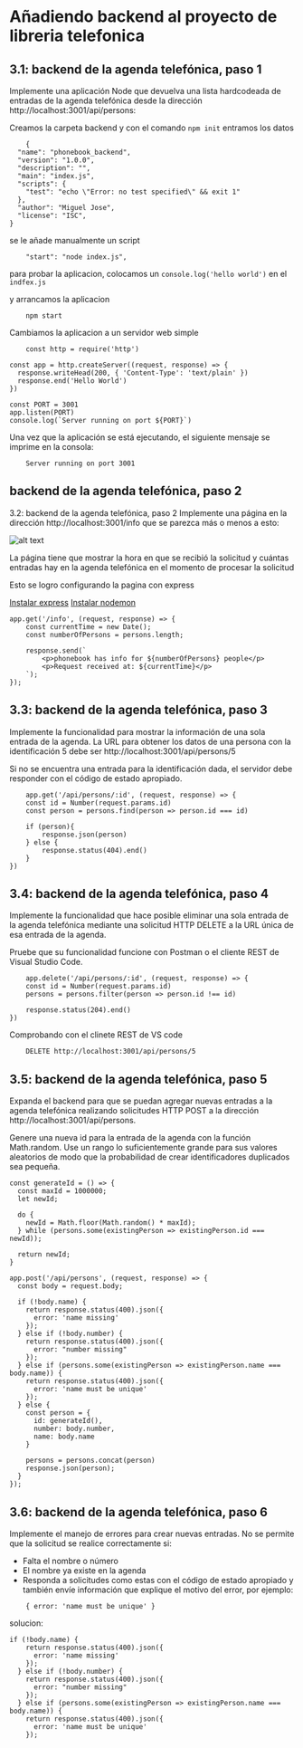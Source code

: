 # Añadiendo backend al proyecto de libreria telefonica

## 3.1: backend de la agenda telefónica, paso 1
Implemente una aplicación Node que devuelva una lista hardcodeada de entradas de la agenda telefónica desde la dirección http://localhost:3001/api/persons:

Creamos la carpeta backend y con el comando `npm init` entramos los datos

```
    {
  "name": "phonebook_backend",
  "version": "1.0.0",
  "description": "",
  "main": "index.js",
  "scripts": {
    "test": "echo \"Error: no test specified\" && exit 1"
  },
  "author": "Miguel Jose",
  "license": "ISC",
}
```

se le añade manualmente un script

```
    "start": "node index.js",
```

para probar la aplicacion, colocamos un `console.log('hello world')` en el `indfex.js`

y arrancamos la aplicacion

```
    npm start
```

Cambiamos la aplicacion a un servidor web simple

```
    const http = require('http')

const app = http.createServer((request, response) => {
  response.writeHead(200, { 'Content-Type': 'text/plain' })
  response.end('Hello World')
})

const PORT = 3001
app.listen(PORT)
console.log(`Server running on port ${PORT}`)
```

Una vez que la aplicación se está ejecutando, el siguiente mensaje se imprime en la consola:

```
    Server running on port 3001
```

## backend de la agenda telefónica, paso 2

3.2: backend de la agenda telefónica, paso 2
Implemente una página en la dirección http://localhost:3001/info que se parezca más o menos a esto:

![alt text](https://fullstackopen.com/static/26383e4e706a7f89c140690121be2ea1/5a190/23x.png "Logo Title Text 1")

La página tiene que mostrar la hora en que se recibió la solicitud y cuántas entradas hay en la agenda telefónica en el momento de procesar la solicitud

Esto se logro configurando la pagina con express

[Instalar express](https://fullstackopen.com/es/part3/node_js_y_express#express)
[Instalar nodemon](https://fullstackopen.com/es/part3/node_js_y_express#nodemon)

```
app.get('/info', (request, response) => {
    const currentTime = new Date();
    const numberOfPersons = persons.length;
    
    response.send(`
        <p>phonebook has info for ${numberOfPersons} people</p>
        <p>Request received at: ${currentTime}</p>
    `);
});

```

## 3.3: backend de la agenda telefónica, paso 3

Implemente la funcionalidad para mostrar la información de una sola entrada de la agenda. La URL para obtener los datos de una persona con la identificación 5 debe ser http://localhost:3001/api/persons/5

Si no se encuentra una entrada para la identificación dada, el servidor debe responder con el código de estado apropiado.

```
    app.get('/api/persons/:id', (request, response) => {
    const id = Number(request.params.id)
    const person = persons.find(person => person.id === id)
    
    if (person){
        response.json(person)
    } else {
        response.status(404).end()
    }
})
```

## 3.4: backend de la agenda telefónica, paso 4

Implemente la funcionalidad que hace posible eliminar una sola entrada de la agenda telefónica mediante una solicitud HTTP DELETE a la URL única de esa entrada de la agenda.

Pruebe que su funcionalidad funcione con Postman o el cliente REST de Visual Studio Code.

```
    app.delete('/api/persons/:id', (request, response) => {
    const id = Number(request.params.id)
    persons = persons.filter(person => person.id !== id)

    response.status(204).end()
})
```

Comprobando con el clinete REST de VS code

```
    DELETE http://localhost:3001/api/persons/5
```

## 3.5: backend de la agenda telefónica, paso 5

Expanda el backend para que se puedan agregar nuevas entradas a la agenda telefónica realizando solicitudes HTTP POST a la dirección http://localhost:3001/api/persons.

Genere una nueva id para la entrada de la agenda con la función Math.random. Use un rango lo suficientemente grande para sus valores aleatorios de modo que la probabilidad de crear identificadores duplicados sea pequeña.

```
const generateId = () => {
  const maxId = 1000000;
  let newId;
  
  do {
    newId = Math.floor(Math.random() * maxId);
  } while (persons.some(existingPerson => existingPerson.id === newId));
  
  return newId;
}

app.post('/api/persons', (request, response) => {
  const body = request.body;

  if (!body.name) {
    return response.status(400).json({ 
      error: 'name missing' 
    });
  } else if (!body.number) {
    return response.status(400).json({
      error: "number missing"
    });
  } else if (persons.some(existingPerson => existingPerson.name === body.name)) {
    return response.status(400).json({
      error: 'name must be unique' 
    });
  } else {
    const person = {
      id: generateId(),
      number: body.number,
      name: body.name
    }

    persons = persons.concat(person)
    response.json(person);
  }
});

```

## 3.6: backend de la agenda telefónica, paso 6
Implemente el manejo de errores para crear nuevas entradas. No se permite que la solicitud se realice correctamente si:

* Falta el nombre o número
* El nombre ya existe en la agenda
* Responda a solicitudes como estas con el código de estado apropiado y también envíe información que explique el motivo del error, por ejemplo:

```
    { error: 'name must be unique' }
```

solucion:

```
if (!body.name) {
    return response.status(400).json({ 
      error: 'name missing' 
    });
  } else if (!body.number) {
    return response.status(400).json({
      error: "number missing"
    });
  } else if (persons.some(existingPerson => existingPerson.name === body.name)) {
    return response.status(400).json({
      error: 'name must be unique' 
    });
```

